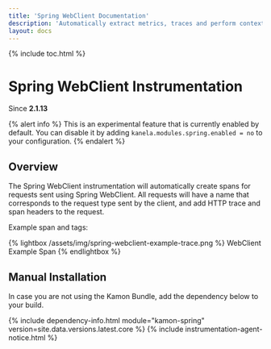 ```yaml
---
title: 'Spring WebClient Documentation'
description: 'Automatically extract metrics, traces and perform context propagation on Spring applications'
layout: docs
---
```


{% include toc.html %}

Spring WebClient Instrumentation
=======================
Since __2.1.13__

{% alert info %}
This is an experimental feature that is currently enabled by default.
You can disable it by adding `kanela.modules.spring.enabled = no`
to your configuration.
{% endalert %}

Overview
--------

The Spring WebClient instrumentation will automatically create spans for requests sent using Spring WebClient.
All requests will have a name that corresponds to the request type sent by the client, and add HTTP trace and span headers
to the request.

Example span and tags: 

{% lightbox /assets/img/spring-webclient-example-trace.png %}
WebClient Example Span
{% endlightbox %}

Manual Installation
-------------------

In case you are not using the Kamon Bundle, add the dependency below to your build.

{% include dependency-info.html module="kamon-spring" version=site.data.versions.latest.core %}
{% include instrumentation-agent-notice.html %}
